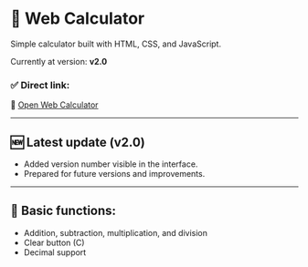 # 🧮 Web Calculator

Simple calculator built with HTML, CSS, and JavaScript.

Currently at version: **v2.0**

### ✅ Direct link:

🔗 [Open Web Calculator](https://serverhutmc10serverhost-cpu.github.io/Test-my-first-repository/)

---

## 🆕 Latest update (v2.0)
- Added version number visible in the interface.
- Prepared for future versions and improvements.

---

## 📌 Basic functions:
- Addition, subtraction, multiplication, and division
- Clear button (C)
- Decimal support
